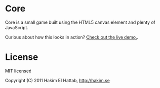 # Core

Core is a small game built using the HTML5 canvas element and plenty of JavaScript.

Curious about how this looks in action? [Check out the live demo.](http://hakim.se/experiments/html5/core/01).

# License

MIT licensed

Copyright (C) 2011 Hakim El Hattab, http://hakim.se